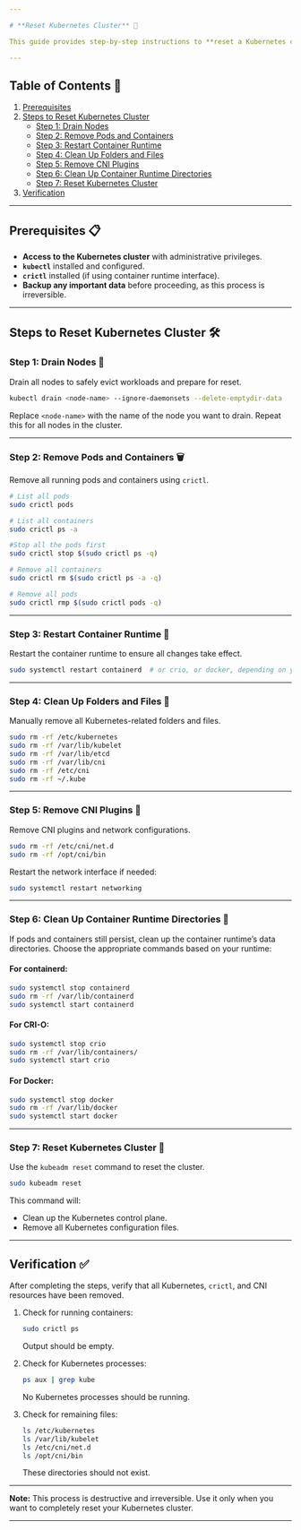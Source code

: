 ```yaml
---

# **Reset Kubernetes Cluster** 🔄

This guide provides step-by-step instructions to **reset a Kubernetes cluster**, including removing all associated folders, `crictl`-related resources, and CNI plugins. Use this guide with caution, as it will completely wipe your cluster configuration and data.

---
```


## **Table of Contents** 📑

1. [Prerequisites](#prerequisites-)
2. [Steps to Reset Kubernetes Cluster](#steps-to-reset-kubernetes-cluster-)
   - [Step 1: Drain Nodes](#step-1-drain-nodes-)
   - [Step 2: Remove Pods and Containers](#step-2-remove-pods-and-containers-)
   - [Step 3: Restart Container Runtime](#step-3-restart-container-runtime-)
   - [Step 4: Clean Up Folders and Files](#step-4-clean-up-folders-and-files-)
   - [Step 5: Remove CNI Plugins](#step-5-remove-cni-plugins-)
   - [Step 6: Clean Up Container Runtime Directories](#step-6-clean-up-container-runtime-directories-)
   - [Step 7: Reset Kubernetes Cluster](#step-7-reset-kubernetes-cluster-)
3. [Verification](#verification-)

---

## **Prerequisites** 📋

- **Access to the Kubernetes cluster** with administrative privileges.
- **`kubectl`** installed and configured.
- **`crictl`** installed (if using container runtime interface).
- **Backup any important data** before proceeding, as this process is irreversible.

---

## **Steps to Reset Kubernetes Cluster** 🛠️

### **Step 1: Drain Nodes** 🚿

Drain all nodes to safely evict workloads and prepare for reset.

```bash
kubectl drain <node-name> --ignore-daemonsets --delete-emptydir-data
```

Replace `<node-name>` with the name of the node you want to drain. Repeat this for all nodes in the cluster.

---

### **Step 2: Remove Pods and Containers** 🗑️

Remove all running pods and containers using `crictl`.

```bash
# List all pods
sudo crictl pods

# List all containers
sudo crictl ps -a

#Stop all the pods first
sudo crictl stop $(sudo crictl ps -q)

# Remove all containers
sudo crictl rm $(sudo crictl ps -a -q)

# Remove all pods
sudo crictl rmp $(sudo crictl pods -q)
```

---


### **Step 3: Restart Container Runtime** 🔄

Restart the container runtime to ensure all changes take effect.

```bash
sudo systemctl restart containerd  # or crio, or docker, depending on your runtime
```

---


### **Step 4: Clean Up Folders and Files** 🧹

Manually remove all Kubernetes-related folders and files.

```bash
sudo rm -rf /etc/kubernetes
sudo rm -rf /var/lib/kubelet
sudo rm -rf /var/lib/etcd
sudo rm -rf /var/lib/cni
sudo rm -rf /etc/cni
sudo rm -rf ~/.kube
```

---

### **Step 5: Remove CNI Plugins** 🔌

Remove CNI plugins and network configurations.

```bash
sudo rm -rf /etc/cni/net.d
sudo rm -rf /opt/cni/bin
```

Restart the network interface if needed:

```bash
sudo systemctl restart networking
```

---

### **Step 6: Clean Up Container Runtime Directories** 🧽

If pods and containers still persist, clean up the container runtime’s data directories. Choose the appropriate commands based on your runtime:

#### **For containerd:**
```bash
sudo systemctl stop containerd
sudo rm -rf /var/lib/containerd
sudo systemctl start containerd
```

#### **For CRI-O:**
```bash
sudo systemctl stop crio
sudo rm -rf /var/lib/containers/
sudo systemctl start crio
```

#### **For Docker:**
```bash
sudo systemctl stop docker
sudo rm -rf /var/lib/docker
sudo systemctl start docker
```

---

### **Step 7: Reset Kubernetes Cluster** 🔧

Use the `kubeadm reset` command to reset the cluster.

```bash
sudo kubeadm reset
```

This command will:
- Clean up the Kubernetes control plane.
- Remove all Kubernetes configuration files.

---

## **Verification** ✅

After completing the steps, verify that all Kubernetes, `crictl`, and CNI resources have been removed.

1. Check for running containers:
   ```bash
   sudo crictl ps
   ```
   Output should be empty.

2. Check for Kubernetes processes:
   ```bash
   ps aux | grep kube
   ```
   No Kubernetes processes should be running.

3. Check for remaining files:
   ```bash
   ls /etc/kubernetes
   ls /var/lib/kubelet
   ls /etc/cni/net.d
   ls /opt/cni/bin
   ```
   These directories should not exist.

---

**Note:** This process is destructive and irreversible. Use it only when you want to completely reset your Kubernetes cluster.

---
